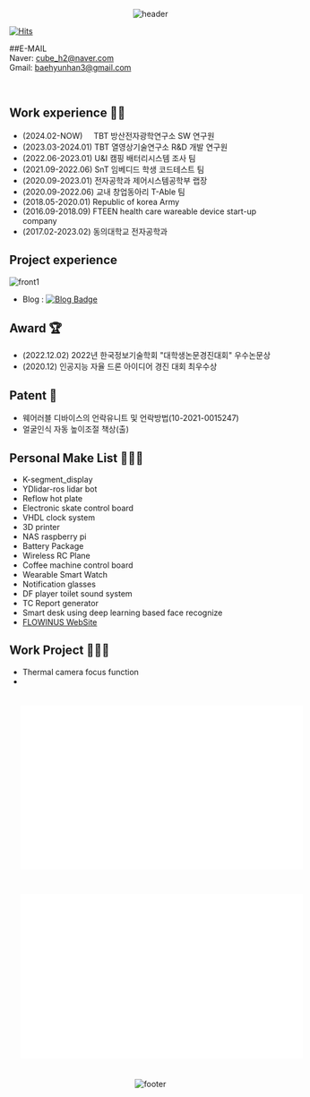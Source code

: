 
<div align = "center" >
  

![header](https://capsule-render.vercel.app/api?type=waving&&color=gradient&height=100&section=header&fontSize=100)
<div align = "left" left="20%" >

[![Hits](https://hits.seeyoufarm.com/api/count/incr/badge.svg?url=https%3A%2F%2Fgithub.com%2Fhyu-nani&count_bg=%23FFE29C&title_bg=%23FFC849&icon=&icon_color=%23D4D4D4&title=hits&edge_flat=true)](https://hits.seeyoufarm.com)

##E-MAIL<br/>
Naver: cube_h2@naver.com <br>
Gmail: baehyunhan3@gmail.com
 


</div>
<br>
  
<div align = "left" left="20%" >
  
## Work experience 🏃🏻
- (2024.02-NOW)&nbsp;&nbsp;&nbsp;&nbsp;     TBT 방산전자광학연구소 SW 연구원
- (2023.03-2024.01) TBT 열영상기술연구소 R&D 개발 연구원
- (2022.06-2023.01) U&I 캠핑 배터리시스템 조사 팀
- (2021.09-2022.06) SnT 임베디드 학생 코드테스트 팀
- (2020.09-2023.01) 전자공학과 제어시스템공학부 랩장
- (2020.09-2022.06) 교내 창업동아리 T-Able 팀
- (2018.05-2020.01) Republic of korea Army
- (2016.09-2018.09) FTEEN health care wareable device start-up company
- (2017.02-2023.02) 동의대학교 전자공학과
  
## Project experience  
<img src = "https://blogfiles.pstatic.net/MjAyMjEyMDlfMjY5/MDAxNjcwNTc5MTgyODc0._dBPBptRcHhIb3tM9cTSIiKks02lrVmZefV4Pcufr2Mg.FukRv16tP5e82wReDytTgBoxvfPnSCuUhJEXAgGVCIgg.PNG.cube_h2/%EB%AC%B4%EC%A0%9C-1.png/%EB%AC%B4%EC%A0%9C-1.png"
  height="auto"
  width="10%"
  alt="front1" 
  border="0"
 />
- Blog : <a href="blog.naver.com/cube_h2">[![Blog Badge](http://img.shields.io/badge/-Blog-brightgreen?style=flat-square&logo=FF5722&link=https://blog.naver.com/cube_h2)](https://blog.naver.com/cube_h2)

## Award 🏆
- (2022.12.02) 2022년 한국정보기술학회 "대학생논문경진대회" 우수논문상
- (2020.12) 인공지능 자율 드론 아이디어 경진 대회 최우수상
  
## Patent 📂
- 웨어러블 디바이스의 언락유니트 및 언락방법(10-2021-0015247)
- 얼굴인식 자동 높이조절 책상(출)

## Personal Make List 🧑🏻‍💻
- K-segment_display
- YDlidar-ros lidar bot
- Reflow hot plate
- Electronic skate control board
- VHDL clock system
- 3D printer
- NAS raspberry pi
- Battery Package
- Wireless RC Plane
- Coffee machine control board
- Wearable Smart Watch
- Notification glasses
- DF player toilet sound system
- TC Report generator
- Smart desk using deep learning based face recognize
- <a href="https://www.flowinus.com">FLOWINUS WebSite</a> 

## Work Project 🧑🏻‍💻
- Thermal camera focus function
- 


</div>
<div align = "center">
  
  <td>
    <img style="margin:20px;" src="https://raw.githubusercontent.com/hyu-nani/github-stats-transparent/output/generated/languages.svg">
  </td>
  <td>
    <img style="margin:20px;" src="https://raw.githubusercontent.com/hyu-nani/github-stats-transparent/output/generated/overview.svg">
  </td>
  
</div>
<div align = "center" >
  
![footer](https://capsule-render.vercel.app/api?type=waving&&color=gradient&height=100&section=footer&fontSize=90)
  
</div>
